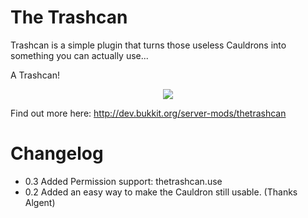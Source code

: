 The Trashcan
===========
 Trashcan is a simple plugin that turns those useless Cauldrons into something you can actually use...

 A Trashcan!
 
 <p align="center"><img src="http://jason.stallin.gs/wp-content/uploads/use.png"></p>
 
 Find out more here:
 http://dev.bukkit.org/server-mods/thetrashcan
 
 
Changelog
===========
* 0.3 Added Permission support: thetrashcan.use
* 0.2 Added an easy way to make the Cauldron still usable. (Thanks Algent)
